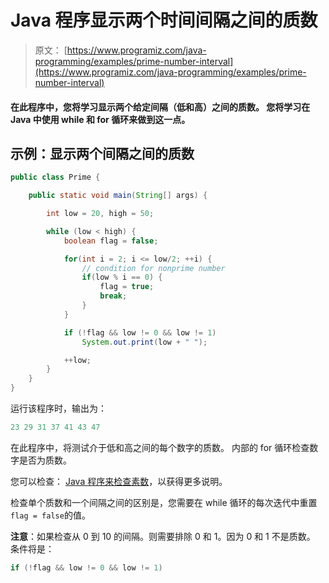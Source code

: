 # Java 程序显示两个时间间隔之间的质数

> 原文： [https://www.programiz.com/java-programming/examples/prime-number-interval](https://www.programiz.com/java-programming/examples/prime-number-interval)

#### 在此程序中，您将学习显示两个给定间隔（低和高）之间的质数。 您将学习在 Java 中使用 while 和 for 循环来做到这一点。

## 示例：显示两个间隔之间的质数

```java
public class Prime {

    public static void main(String[] args) {

        int low = 20, high = 50;

        while (low < high) {
            boolean flag = false;

            for(int i = 2; i <= low/2; ++i) {
                // condition for nonprime number
                if(low % i == 0) {
                    flag = true;
                    break;
                }
            }

            if (!flag && low != 0 && low != 1)
                System.out.print(low + " ");

            ++low;
        }
    }
}
```

运行该程序时，输出为：

```java
23 29 31 37 41 43 47 
```

在此程序中，将测试介于低和高之间的每个数字的质数。 内部的 for 循环检查数字是否为质数。

您可以检查： [Java 程序来检查素数](/java-programming/examples/prime-number "Java Program to Check Prime Number")，以获得更多说明。

检查单个质数和一个间隔之间的区别是，您需要在 while 循环的每次迭代中重置`flag = false`的值。

**注意**：如果检查从 0 到 10 的间隔。则需要排除 0 和 1。因为 0 和 1 不是质数。 条件将是：

```java
if (!flag && low != 0 && low != 1)
```